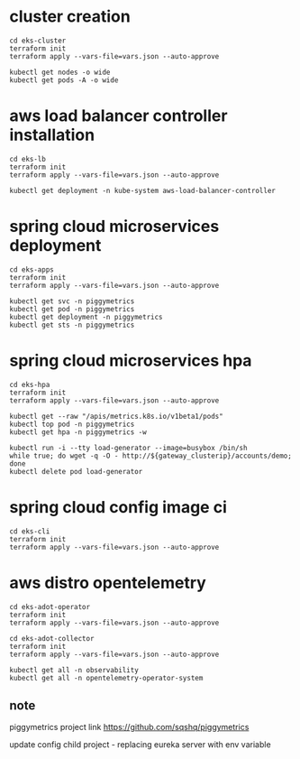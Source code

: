 # cluster creation

```
cd eks-cluster
terraform init
terraform apply --vars-file=vars.json --auto-approve
```

```
kubectl get nodes -o wide
kubectl get pods -A -o wide
```

# aws load balancer controller installation

```
cd eks-lb
terraform init
terraform apply --vars-file=vars.json --auto-approve
```

```
kubectl get deployment -n kube-system aws-load-balancer-controller
```

# spring cloud microservices deployment

```
cd eks-apps
terraform init
terraform apply --vars-file=vars.json --auto-approve
```

```
kubectl get svc -n piggymetrics
kubectl get pod -n piggymetrics
kubectl get deployment -n piggymetrics
kubectl get sts -n piggymetrics
```

# spring cloud microservices hpa

```
cd eks-hpa
terraform init
terraform apply --vars-file=vars.json --auto-approve
```

```
kubectl get --raw "/apis/metrics.k8s.io/v1beta1/pods"
kubectl top pod -n piggymetrics
kubectl get hpa -n piggymetrics -w

```

```
kubectl run -i --tty load-generator --image=busybox /bin/sh
while true; do wget -q -O - http://${gateway_clusterip}/accounts/demo; done
kubectl delete pod load-generator
```

# spring cloud config image ci
```
cd eks-cli
terraform init
terraform apply --vars-file=vars.json --auto-approve
```

# aws distro opentelemetry 
```
cd eks-adot-operator
terraform init
terraform apply --vars-file=vars.json --auto-approve
```
```
cd eks-adot-collector
terraform init
terraform apply --vars-file=vars.json --auto-approve
```
```
kubectl get all -n observability
kubectl get all -n opentelemetry-operator-system
```

## note
piggymetrics project link https://github.com/sqshq/piggymetrics

update config child project - replacing eureka server with env variable
